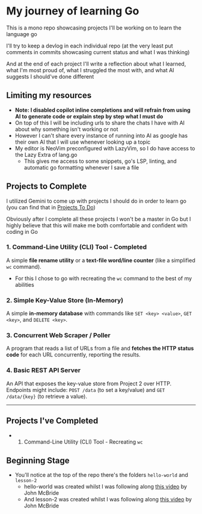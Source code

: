 # My journey of learning Go

This is a mono repo showcasing projects I'll be working on to learn the language go

I'll try to keep a devlog in each individual repo (at the very least put comments in commits showcasing current status and what I was thinking)

And at the end of each project I'll write a reflection about what I learned, what I'm most proud of, what I struggled the most with, and what AI suggests I should've done different

## Limiting my resources

- **Note: I disabled copilot inline completions and will refrain from using AI to generate code or explain step by step what I must do**
- On top of this I will be including urls to share the chats I have with AI about why something isn't working or not
- However I can't share every instance of running into AI as google has their own AI that I will use whenever looking up a topic
- My editor is NeoVim preconfigured with LazyVim, so I do have access to the Lazy Extra of lang.go
  - This gives me access to some snippets, go's LSP, linting, and automatic go formatting whenever I save a file

## Projects to Complete

I utilized Gemini to come up with projects I should do in order to learn go (you can find that in [Projects To Do](projects-to-do.md))

Obviously after I complete all these projects I won't be a master in Go but I highly believe that this will make me both comfortable and confident with coding in Go

### 1. Command-Line Utility (CLI) Tool - Completed

A simple **file rename utility** or a **text-file word/line counter** (like a simplified `wc` command).

- For this I chose to go with recreating the `wc` command to the best of my abilities

### 2. Simple Key-Value Store (In-Memory)

A simple **in-memory database** with commands like `SET <key> <value>`, `GET <key>`, and `DELETE <key>`.

### 3. Concurrent Web Scraper / Poller

A program that reads a list of URLs from a file and **fetches the HTTP status code** for each URL concurrently, reporting the results.

### 4. Basic REST API Server

An API that exposes the key-value store from Project 2 over HTTP. Endpoints might include: `POST /data` (to set a key/value) and `GET /data/{key}` (to retrieve a value).

---

## Projects I've Completed

- 1. Command-Line Utility (CLI) Tool - Recreating `wc`

## Beginning Stage

- You'll notice at the top of the repo there's the folders `hello-world` and `lesson-2`
  - hello-world was created whilst I was following along [this video](https://youtu.be/XVNvXZyU4aE?si=AAaAPq0T7LN-aT5p) by John McBride
  - And lesson-2 was created whilst I was following along [this video](https://youtu.be/q-GZ71nRe0o?si=P1PMtC9B0Ud2L2un) by John McBride

